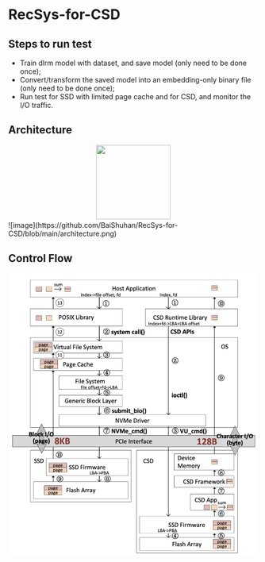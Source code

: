 # RecSys-for-CSD

## Steps to run test

- Train dlrm model with dataset, and save model (only need to be done once);
- Convert/transform the saved model into an embedding-only binary file (only need to be done once);
- Run test for SSD with limited page cache and for CSD, and monitor the I/O traffic.

## Architecture

<div align=center><img width="150" height="150" src="[https://img-blog.csdn.net/20161028230559575](https://github.com/BaiShuhan/RecSys-for-CSD/blob/main/architecture.png)"/></div>
![image](https://github.com/BaiShuhan/RecSys-for-CSD/blob/main/architecture.png)

## Control Flow

![image](https://github.com/BaiShuhan/RecSys-for-CSD/blob/main/control%20flow.png)
